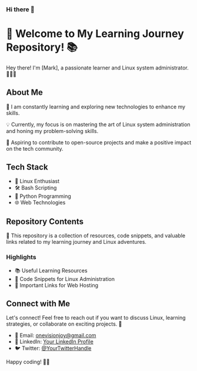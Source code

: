 ### Hi there 👋

# 🚀 Welcome to My Learning Journey Repository! 📚

Hey there! I'm [Mark], a passionate learner and Linux system administrator. 👨‍💻✨

## About Me

🌱 I am constantly learning and exploring new technologies to enhance my skills.

💡 Currently, my focus is on mastering the art of Linux system administration and honing my problem-solving skills.

🔧 Aspiring to contribute to open-source projects and make a positive impact on the tech community.

## Tech Stack

- 🐧 Linux Enthusiast
- 🛠️ Bash Scripting
- 🐍 Python Programming
- 🌐 Web Technologies

## Repository Contents

📂 This repository is a collection of resources, code snippets, and valuable links related to my learning journey and Linux adventures.

### Highlights

- 📚 Useful Learning Resources
- 🚀 Code Snippets for Linux Administration
- 🔗 Important Links for Web Hosting

## Connect with Me

Let's connect! Feel free to reach out if you want to discuss Linux, learning strategies, or collaborate on exciting projects. 🤝

- 📧 Email: onevisionjoy@gmail.com
- 💼 LinkedIn: [Your LinkedIn Profile](https://www.linkedin.com/in/your-profile)
- 🐦 Twitter: [@YourTwitterHandle](https://twitter.com/your-twitter-handle)

Happy coding! 🚀✨
